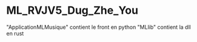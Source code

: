 # ML_RVJV5_Dug_Zhe_You

"ApplicationMLMusique" contient le front en python
"MLlib" contient la dll en rust